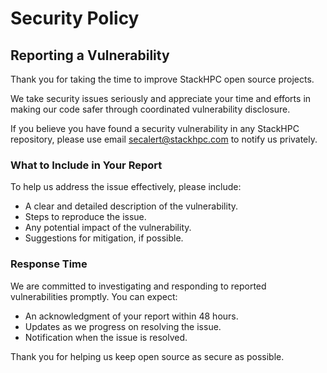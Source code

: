 # Security Policy

## Reporting a Vulnerability

Thank you for taking the time to improve StackHPC open source projects.

We take security issues seriously and appreciate your time and efforts in making
our code safer through coordinated vulnerability disclosure.

If you believe you have found a security vulnerability in any StackHPC repository,
please use email secalert@stackhpc.com to notify us privately.

### What to Include in Your Report
To help us address the issue effectively, please include:
- A clear and detailed description of the vulnerability.
- Steps to reproduce the issue.
- Any potential impact of the vulnerability.
- Suggestions for mitigation, if possible.

### Response Time
We are committed to investigating and responding to reported vulnerabilities promptly.
You can expect:
- An acknowledgment of your report within 48 hours.
- Updates as we progress on resolving the issue.
- Notification when the issue is resolved.

Thank you for helping us keep open source as secure as possible.
